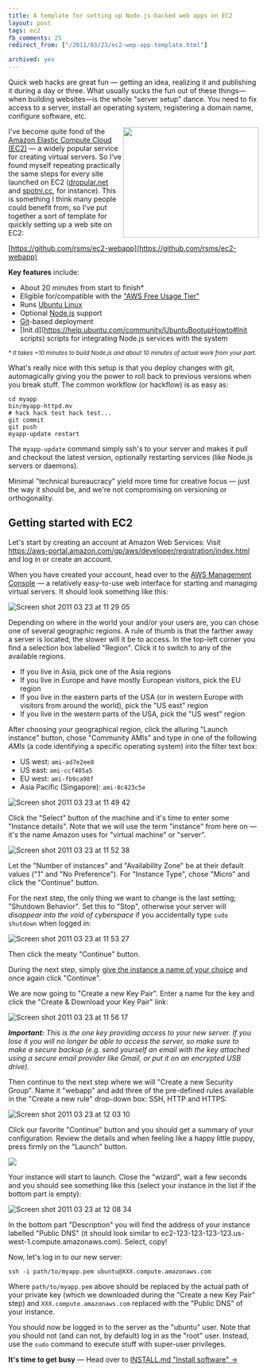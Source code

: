 ```yaml
---
title: A template for setting up Node.js-backed web apps on EC2
layout: post
tags: ec2
fb_comments: 25
redirect_from: ["/2011/03/23/ec2-wep-app-template.html"]

archived: yes
---
```


Quick web hacks are great fun — getting an idea, realizing it and publishing it during a day or three. What usually sucks the fun out of these things—when building websites—is the whole "server setup" dance. You need to fix access to a server, install an operating system, registering a domain name, configure software, etc.

<img src="//farm6.static.flickr.com/5057/5552354201_b2479af203_o.png" align="right" width="273" height="222">I've become quite fond of the [Amazon Elastic Compute Cloud (EC2)](http://aws.amazon.com/ec2/) — a widely popular service for creating virtual servers. So I've found myself repeating practically the same steps for every site launched on EC2 ([dropular.net](http://dropular.net/) and [spotni.cc](http://spotni.cc/), for instance). This is something I think many people could benefit from, so I've put together a sort of template for quickly setting up a web site on EC2:

[https://github.com/rsms/ec2-webapp](https://github.com/rsms/ec2-webapp)

**Key features** include:

- About 20 minutes from start to finish\*
- Eligible for/compatible with the ["AWS Free Usage Tier"](http://aws.amazon.com/free/)
- Runs [Ubuntu Linux](http://www.ubuntu.com/)
- Optional [Node.js](http://nodejs.org/) support
- [Git](http://git-scm.com/)-based deployment
- [Init.d](https://help.ubuntu.com/community/UbuntuBootupHowto#Init scripts) scripts for integrating Node.js services with the system

*<small>\* It takes ~10 minutes to build Node.js and about 10 minutes of actual work from your part.</small>*

What's really nice with this setup is that you deploy changes with git, automagically giving you the power to roll back to previous versions when you break stuff. The common workflow (or hackflow) is as easy as:

    cd myapp
    bin/myapp-httpd.mv
    # hack hack test hack test...
    git commit
    git push
    myapp-update restart

The `myapp-update` command simply ssh's to your server and makes it pull and checkout the latest version, optionally restarting services (like Node.js servers or daemons).

Minimal "technical bureaucracy" yield more time for creative focus — just the way it should be, and we're not compromising on versioning or orthogonality.


## Getting started with EC2

Let's start by creating an account at Amazon Web Services: Visit <https://aws-portal.amazon.com/gp/aws/developer/registration/index.html> and log in or create an account.

When you have created your account, head over to the [AWS Management Console](https://console.aws.amazon.com/ec2/home) — a relatively easy-to-use web interface for starting and managing virtual servers. It should look something like this:

![Screen shot 2011 03 23 at 11 29 05](//farm6.static.flickr.com/5070/5552240507_fdff9f6549_o.png)

Depending on where in the world your and/or your users are, you can chose one of several geographic regions. A rule of thumb is that the farther away a server is located, the slower will it be to access. In the top-left corner you find a selection box labelled "Region". Click it to switch to any of the available regions.

- If you live in Asia, pick one of the Asia regions
- If you live in Europe and have mostly European visitors, pick the EU region
- If you live in the eastern parts of the USA (or in western Europe with visitors from around the world), pick the "US east" region
- If you live in the western parts of the USA, pick the "US west" region

After choosing your geographical region, click the alluring "Launch instance" button, chose "Community AMIs" and type in one of the following *AMIs* (a code identifying a specific operating system) into the filter text box:

- US west: `ami-ad7e2ee8`
- US east: `ami-ccf405a5`
- EU west: `ami-fb9ca98f`
- Asia Pacific (Singapore): `ami-0c423c5e`

![Screen shot 2011 03 23 at 11 49 42](//farm6.static.flickr.com/5025/5552851318_dcb5dd8c93_o.png)

Click the "Select" button of the machine and it's time to enter some "Instance details". Note that we will use the term "instance" from here on — it's the name Amazon uses for "virtual machine" or "server".

![Screen shot 2011 03 23 at 11 52 38](//farm6.static.flickr.com/5055/5552855164_38e79a2589_z.jpg)

Let the "Number of instances" and "Availability Zone" be at their default values ("1" and "No Preference"). For "Instance Type", chose "Micro" and click the "Continue" button.

For the next step, the only thing we want to change is the last setting; "Shutdown Behavior". Set this to "Stop", otherwise your server will *disappear into the void of cyberspace* if you accidentally type `sudo shutdown` when logged in:

![Screen shot 2011 03 23 at 11 53 27](//farm6.static.flickr.com/5182/5552856434_e4f7f15fe6_z.jpg)

Then click the meaty "Continue" button.

During the next step, simply [give the instance a name of your choice](http://farm6.static.flickr.com/5264/5552857938_a85a0d73ee_z.jpg) and once again click "Continue".

We are now going to "Create a new Key Pair". Enter a name for the key and click the "Create & Download your Key Pair" link:

![Screen shot 2011 03 23 at 11 56 17](//farm6.static.flickr.com/5251/5552275015_81e959eff2_z.jpg)

***Important:*** *This is the one key providing access to your new server. If you lose it you will no longer be able to access the server, so make sure to make a secure backup (e.g. send yourself an email with the key attached using a secure email provider like Gmail, or put it on an encrypted USB drive).*

Then continue to the next step where we will "Create a new Security Group". Name it "webapp" and add three of the pre-defined rules available in the "Create a new rule" drop-down box: SSH, HTTP and HTTPS:

![Screen shot 2011 03 23 at 12 03 10](//farm6.static.flickr.com/5149/5552870298_507842af93_z.jpg)

Click our favorite "Continue" button and you should get a summary of your configuration. Review the details and when feeling like a happy little puppy, press firmly on the "Launch" button.

![](//farm6.static.flickr.com/5066/5552874246_50d5dae933_z.jpg)

Your instance will start to launch. Close the "wizard", wait a few seconds and you should see something like this (select your instance in the list if the bottom part is empty):

![Screen shot 2011 03 23 at 12 08 34](//farm6.static.flickr.com/5139/5552878362_001d3b4af7_z.jpg)

In the bottom part "Description" you will find the address of your instance labelled "Public DNS" (it should look similar to ec2-123-123-123-123.us-west-1.compute.amazonaws.com). Select, copy!

Now, let's log in to our new server:

    ssh -i path/to/myapp.pem ubuntu@XXX.compute.amazonaws.com

Where `path/to/myapp.pem` above should be replaced by the actual path of your private key (which we downloaded during the "Create a new Key Pair" step) and `XXX.compute.amazonaws.com` replaced with the "Public DNS" of your instance.

You should now be logged in to the server as the "ubuntu" user. Note that you should not (and can not, by default) log in as the "root" user. Instead, use the `sudo` command to execute stuff with super-user privileges.

**It's time to get busy** — Head over to [INSTALL.md "Install software" →](https://github.com/rsms/ec2-webapp/blob/master/INSTALL.md#readme)


